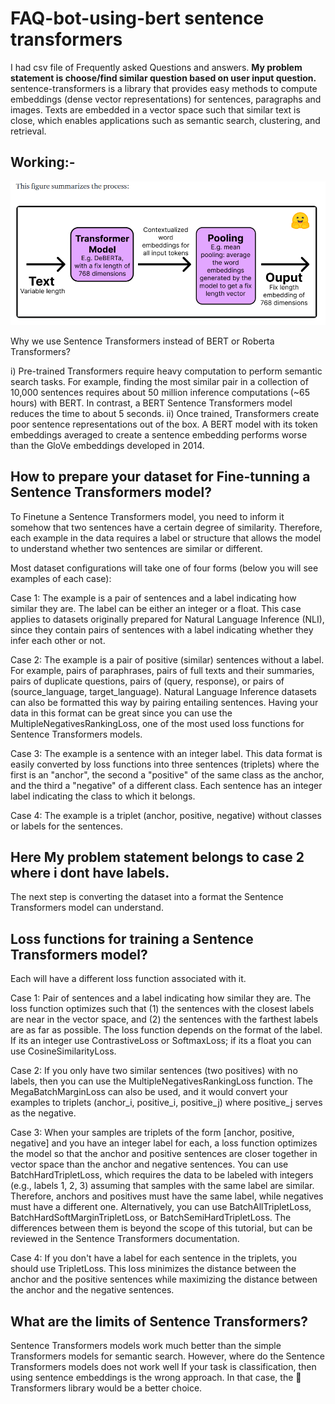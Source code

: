 # FAQ-bot-using-bert sentence transformers

I had csv file of Frequently asked Questions and answers. <b> My problem statement is choose/find similar question based on user input question. </b> sentence-transformers is a library that provides easy methods to compute embeddings (dense vector representations) for sentences, paragraphs and images. Texts are embedded in a vector space such that similar text is close, which enables applications such as semantic search, clustering, and retrieval.

## Working:-

![Relative Image](./How_Sentence_Transformers_models_work.png)

Why we use Sentence Transformers instead of BERT or Roberta Transformers?

i) Pre-trained Transformers require heavy computation to perform semantic search tasks. For example, finding the most similar pair in a collection of 10,000 sentences requires about 50 million inference computations (~65 hours) with BERT. In contrast, a BERT Sentence Transformers model reduces the time to about 5 seconds.
ii) Once trained, Transformers create poor sentence representations out of the box. A BERT model with its token embeddings averaged to create a sentence embedding performs worse than the GloVe embeddings developed in 2014.

## How to prepare your dataset for Fine-tunning a Sentence Transformers model?

To Finetune a Sentence Transformers model, you need to inform it somehow that two sentences have a certain degree of similarity. Therefore, each example in the data requires a label or structure that allows the model to understand whether two sentences are similar or different.

Most dataset configurations will take one of four forms (below you will see examples of each case):

<p> Case 1: The example is a pair of sentences and a label indicating how similar they are. The label can be either an integer or a float. This case applies to datasets originally prepared for Natural Language Inference (NLI), since they contain pairs of sentences with a label indicating whether they infer each other or not. </p>
<p> Case 2: The example is a pair of positive (similar) sentences without a label. For example, pairs of paraphrases, pairs of full texts and their summaries, pairs of duplicate questions, pairs of (query, response), or pairs of (source_language, target_language). Natural Language Inference datasets can also be formatted this way by pairing entailing sentences. Having your data in this format can be great since you can use the MultipleNegativesRankingLoss, one of the most used loss functions for Sentence Transformers models. </p>
<p> Case 3: The example is a sentence with an integer label. This data format is easily converted by loss functions into three sentences (triplets) where the first is an "anchor", the second a "positive" of the same class as the anchor, and the third a "negative" of a different class. Each sentence has an integer label indicating the class to which it belongs. </p>
<p> Case 4: The example is a triplet (anchor, positive, negative) without classes or labels for the sentences. </p>

## Here My problem statement belongs to case 2 where i dont have labels.

The next step is converting the dataset into a format the Sentence Transformers model can understand. 

## Loss functions for training a Sentence Transformers model?

Each will have a different loss function associated with it.

<p> Case 1: Pair of sentences and a label indicating how similar they are. The loss function optimizes such that (1) the sentences with the closest labels are near in the vector space, and (2) the sentences with the farthest labels are as far as possible. The loss function depends on the format of the label. If its an integer use ContrastiveLoss or SoftmaxLoss; if its a float you can use CosineSimilarityLoss. </p>

<p> Case 2: If you only have two similar sentences (two positives) with no labels, then you can use the MultipleNegativesRankingLoss function. The MegaBatchMarginLoss can also be used, and it would convert your examples to triplets (anchor_i, positive_i, positive_j) where positive_j serves as the negative. </p>

<p> Case 3: When your samples are triplets of the form [anchor, positive, negative] and you have an integer label for each, a loss function optimizes the model so that the anchor and positive sentences are closer together in vector space than the anchor and negative sentences. You can use BatchHardTripletLoss, which requires the data to be labeled with integers (e.g., labels 1, 2, 3) assuming that samples with the same label are similar. Therefore, anchors and positives must have the same label, while negatives must have a different one. Alternatively, you can use BatchAllTripletLoss, BatchHardSoftMarginTripletLoss, or BatchSemiHardTripletLoss. The differences between them is beyond the scope of this tutorial, but can be reviewed in the Sentence Transformers documentation. </p>

<p> Case 4: If you don't have a label for each sentence in the triplets, you should use TripletLoss. This loss minimizes the distance between the anchor and the positive sentences while maximizing the distance between the anchor and the negative sentences. </p>

## What are the limits of Sentence Transformers?
Sentence Transformers models work much better than the simple Transformers models for semantic search. However, where do the Sentence Transformers models does not work well If your task is classification, then using sentence embeddings is the wrong approach. In that case, the 🤗 Transformers library would be a better choice.
